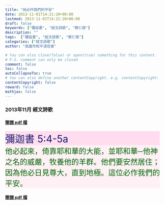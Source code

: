 ```yaml
---
title: "祂必作我們的平安"
date: 2013-11-01T14:21:20+08:00
lastmod: 2013-11-01T14:21:20+08:00
draft: false
keywords: ["彌迦書", "經文詩歌", "蔡仁傑"]
description: ""
tags:  ["彌迦書", "經文詩歌", "蔡仁傑"]
categories: ["經文詩歌"]
author: "高雄市和平浸信會"

# You can also close(false) or open(true) something for this content.
# P.S. comment can only be closed
comment: false
toc: false
autoCollapseToc: true
# You can also define another contentCopyright. e.g. contentCopyright: "This is another copyright."
contentCopyright: false
reward: false
mathjax: false
---
```


### 2013年11月 經文詩歌

#### [簡譜 pdf 檔](/pdf-h/h201311.pdf "祂必作我們的平安")

<div style="background-color:#FFDDEE"><font size="6", color="#191970">
彌迦書 5:4-5a
</font>
</div>

<div style="background-color:#FFF0F5"><font size="5", color="#006400">
他必起來，倚靠耶和華的大能，並耶和華─他神之名的威嚴，牧養他的羊群。他們要安然居住；因為他必日見尊大，直到地極。這位必作我們的平安。
</font>
</div>

#### [簡譜 pdf 檔](/pdf-h/h201311.pdf "祂必作我們的平安")